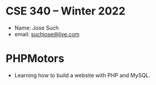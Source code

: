# CSE 340 – Winter 2022
  - Name: Jose Such
  - email: suchjose@live.com

  # PHPMotors
  - Learning how to build a website with PHP and MySQL.